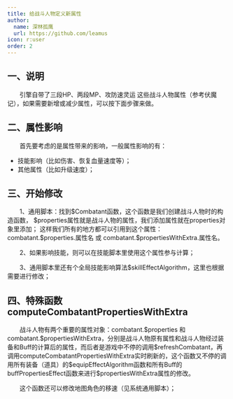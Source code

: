```yaml
---
title: 给战斗人物定义新属性
author:
  name: 深林孤鹰
  url: https://github.com/leamus
icon: r:user
order: 2
---
```


## 一、说明

&emsp;&emsp;引擎自带了三段HP、两段MP、攻防速灵运 这些战斗人物属性（参考伏魔记），如果需要新增或减少属性，可以按下面步骤来做。

## 二、属性影响

&emsp;&emsp;首先要考虑的是属性带来的影响，一般属性影响的有：

* 技能影响（比如伤害、恢复血量速度等）；
* 其他属性（比如升级速度）；

## 三、开始修改

&emsp;&emsp;1、通用脚本：找到\$Combatant函数，这个函数是我们创建战斗人物时的构造函数，
\$properties属性就是战斗人物的属性，我们添加属性就在properties对象里添加；
这样我们所有的地方都可以引用到这个属性：combatant.\$properties.属性名
或 combatant.\$propertiesWithExtra.属性名。

&emsp;&emsp;2、如果影响技能，则可以在技能脚本里使用这个属性参与计算；

&emsp;&emsp;3、通用脚本里还有个全局技能影响算法\$skillEffectAlgorithm，这里也根据需要进行修改；

## 四、特殊函数computeCombatantPropertiesWithExtra

&emsp;&emsp;战斗人物有两个重要的属性对象：combatant.\$properties 和 combatant.\$propertiesWithExtra，分别是战斗人物原有属性和战斗人物经过装备和Buff的计算后的属性，而后者是游戏中不停的调用\$refreshCombatant，再调用computeCombatantPropertiesWithExtra实时刷新的，这个函数又不停的调用所有装备（道具）的\$equipEffectAlgorithm函数和所有Buff的buffPropertiesEffect函数来进行\$propertiesWithExtra属性的修改。

&emsp;&emsp;这个函数还可以修改地图角色的移速（见系统通用脚本）；
